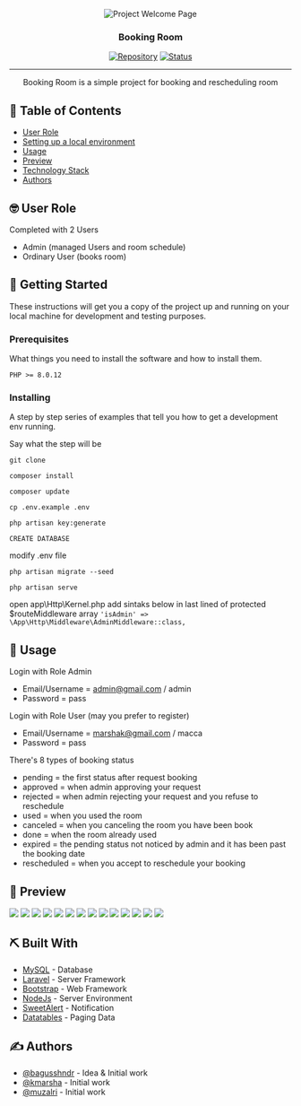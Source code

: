 <p align="center">
 <img src="https://github.com/kmarsha/booking-room/blob/main/public/img/pages/page1.png" alt="Project Welcome Page">
</p>
<h3 align="center">Booking Room</h3>

<div align="center">

[![Repository](https://img.shields.io/badge/kmarsha-booking--room-blue.svg)](https://github.com/kmarsha)
[![Status](https://img.shields.io/badge/status-closed-white.svg)]()

</div>

---

<p align="center"> Booking Room is a simple project for booking and rescheduling room
    <br> 
</p>

## 📝 Table of Contents

- [User Role](#user_role)
- [Setting up a local environment](#getting_started)
- [Usage](#usage)
- [Preview](#preview)
- [Technology Stack](#tech_stack)
- [Authors](#authors)

## 🤓 User Role <a name = "user_role"></a>

Completed with 2 Users
- Admin (managed Users and room schedule)
- Ordinary User (books room)

## 🏁 Getting Started <a name = "getting_started"></a>

These instructions will get you a copy of the project up and running on your local machine for development
and testing purposes. 

### Prerequisites

What things you need to install the software and how to install them.

```
PHP >= 8.0.12
```

### Installing

A step by step series of examples that tell you how to get a development env running.

Say what the step will be

```
git clone

composer install

composer update

cp .env.example .env

php artisan key:generate

CREATE DATABASE
```
modify .env file
```
php artisan migrate --seed

php artisan serve
```

open app\Http\Kernel.php add sintaks below in last lined of protected $routeMiddleware array
        ```
        'isAdmin' => \App\Http\Middleware\AdminMiddleware::class,
        ```

## 🎈 Usage <a name="usage"></a>

Login with Role Admin
- Email/Username = admin@gmail.com / admin
- Password = pass

Login with Role User (may you prefer to register)
- Email/Username = marshak@gmail.com / macca
- Password = pass

There's 8 types of booking status
- pending = the first status after request booking
- approved = when admin approving your request
- rejected = when admin rejecting your request and you refuse to reschedule
- used = when you used the room
- canceled = when you canceling the room you have been book
- done = when the room already used
- expired = the pending status not noticed by admin and it has been past the booking date
- rescheduled = when you accept to reschedule your booking

## 🌸 Preview <a name="preview"></a>
<img src="https://github.com/kmarsha/booking-room/blob/main/public/img/pages/page1.png">
<img src="https://github.com/kmarsha/booking-room/blob/main/public/img/pages/page2.png">
<img src="https://github.com/kmarsha/booking-room/blob/main/public/img/pages/page3.png">
<img src="https://github.com/kmarsha/booking-room/blob/main/public/img/pages/page4.png">
<img src="https://github.com/kmarsha/booking-room/blob/main/public/img/pages/page5.png">
<img src="https://github.com/kmarsha/booking-room/blob/main/public/img/pages/page6.png">
<img src="https://github.com/kmarsha/booking-room/blob/main/public/img/pages/page7.png">
<img src="https://github.com/kmarsha/booking-room/blob/main/public/img/pages/page8.png">
<img src="https://github.com/kmarsha/booking-room/blob/main/public/img/pages/page9.png">
<img src="https://github.com/kmarsha/booking-room/blob/main/public/img/pages/page10.png">
<img src="https://github.com/kmarsha/booking-room/blob/main/public/img/pages/page11.png">
<img src="https://github.com/kmarsha/booking-room/blob/main/public/img/pages/page12.png">
<img src="https://github.com/kmarsha/booking-room/blob/main/public/img/pages/page13.png">
<img src="https://github.com/kmarsha/booking-room/blob/main/public/img/pages/page14.png">

## ⛏️ Built With <a name = "tech_stack"></a>

- [MySQL](https://www.mysql.com/) - Database
- [Laravel](https://laravel.com/) - Server Framework
- [Bootstrap](https://getbootstrap.com/) - Web Framework
- [NodeJs](https://nodejs.org/en/) - Server Environment
- [SweetAlert](https://sweetalert2.github.io/) - Notification
- [Datatables](https://datatables.net/) - Paging Data

## ✍️ Authors <a name = "authors"></a>

- [@bagusshndr](https://github.com/bagusshndr) - Idea & Initial work
- [@kmarsha](https://github.com/kmarsha) - Initial work
- [@muzalri](https://github.com/muzalri) - Initial work
